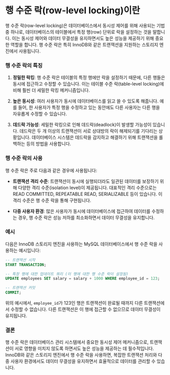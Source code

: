 # 행 수준 락(row-level locking)이란

행 수준 락(row-level locking)은 데이터베이스에서 동시성 제어를 위해 사용되는 기법 중 하나로, 데이터베이스의 테이블에서 특정 행(row) 단위로 락을 설정하는 것을 말합니다. 이는 동시성 제어와 데이터 무결성을 유지하면서도 높은 성능을 제공하기 위해 중요한 역할을 합니다. 행 수준 락은 특히 InnoDB와 같은 트랜잭션을 지원하는 스토리지 엔진에서 사용됩니다.

### 행 수준 락의 특징

1. **정밀한 락킹**: 행 수준 락은 테이블의 특정 행에만 락을 설정하기 때문에, 다른 행들은 동시에 접근하고 수정할 수 있습니다. 이는 테이블 수준 락(table-level locking)에 비해 훨씬 더 세밀한 락킹 메커니즘입니다.
   
2. **높은 동시성**: 여러 사용자가 동시에 데이터베이스를 읽고 쓸 수 있도록 해줍니다. 예를 들어, 한 사용자가 특정 행을 수정하고 있는 동안에도 다른 사용자는 다른 행을 자유롭게 수정할 수 있습니다.

3. **데드락 가능성**: 세밀한 락킹으로 인해 데드락(deadlock)이 발생할 가능성이 있습니다. 데드락은 두 개 이상의 트랜잭션이 서로 상대방의 락이 해제되기를 기다리는 상황입니다. 데이터베이스 시스템은 데드락을 감지하고 해결하기 위해 트랜잭션을 롤백하는 등의 방법을 사용합니다.

### 행 수준 락의 사용

행 수준 락은 주로 다음과 같은 경우에 사용됩니다:

- **트랜잭션 격리 수준**: 트랜잭션이 동시에 실행되더라도 일관된 데이터를 보장하기 위해 다양한 격리 수준(isolation level)이 제공됩니다. 대표적인 격리 수준으로는 READ COMMITTED, REPEATABLE READ, SERIALIZABLE 등이 있습니다. 이 격리 수준은 행 수준 락을 통해 구현됩니다.
  
- **다중 사용자 환경**: 많은 사용자가 동시에 데이터베이스에 접근하여 데이터를 수정하는 경우, 행 수준 락은 성능 저하를 최소화하면서 데이터 무결성을 유지합니다.

### 예시

다음은 InnoDB 스토리지 엔진을 사용하는 MySQL 데이터베이스에서 행 수준 락을 사용하는 예시입니다:

```sql
-- 트랜잭션 시작
START TRANSACTION;

-- 특정 행에 대한 업데이트 쿼리 (이 행에 대한 행 수준 락이 설정됨)
UPDATE employees SET salary = salary + 1000 WHERE employee_id = 123;

-- 트랜잭션 커밋
COMMIT;
```

위의 예시에서, `employee_id`가 123인 행은 트랜잭션이 완료될 때까지 다른 트랜잭션에서 수정할 수 없습니다. 다른 트랜잭션은 이 행에 접근할 수 없으므로 데이터 무결성이 유지됩니다.

### 결론

행 수준 락은 데이터베이스 관리 시스템에서 중요한 동시성 제어 메커니즘으로, 트랜잭션이 서로 영향을 미치지 않도록 하면서도 높은 성능을 제공하는 데 필수적입니다. InnoDB와 같은 스토리지 엔진에서 행 수준 락을 사용하면, 복잡한 트랜잭션 처리와 다중 사용자 환경에서도 데이터 무결성을 유지하면서 효율적으로 데이터를 관리할 수 있습니다.